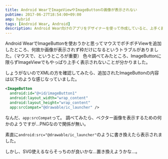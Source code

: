 ```yaml
---
title: Android WearでImageViewやImageButtonの画像が表示されない
pubtime: 2017-06-27T18:54:00+09:00
amp: hybrid
tags: [Android Wear, Android]
description: Android Wear向けのアプリをデザイナーを使って作成していると、上手く画像を表示出来無い問題への対処方法です。
---
```


Android WearでImageButtonを使おうかと思ってマウスでポチポチViewを追加したところ、何故か画像が表示されず枠だけになるというトラブルがありました。（マウスで、というところが重要）
色々調べてみたところ、ImageButtonに限らずImageViewでもやっぱり上手く表示されないことが分かりました。

しょうがないのでXMLの方を確認してみたら、追加されたImageButtonの内容は以下のような感じなっていました。
``` xml
<ImageButton
  android:id="@+id/imageButton1"
  android:layout_width="wrap_content"
  android:layout_height="wrap_content"
  app:srcCompat="@drawable/ic_launcher" />
```

なんだ、`app:srcCompat`って。
調べてみたら、ベクター画像を表示するための何かのようですが…PNGなので関係が無い。

素直に`android:src="@drawable/ic_launcher"`のように書き換えたら表示されました。

しかし、SVG使えるならそっちのが良いかな…置き換えようかな…。
